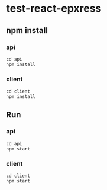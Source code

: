 # test-react-epxress

## npm install

### api

```
cd api
npm install
```

### client

```
cd client
npm install
```

## Run

### api

```
cd api
npm start
```

### client

```
cd client
npm start
```
